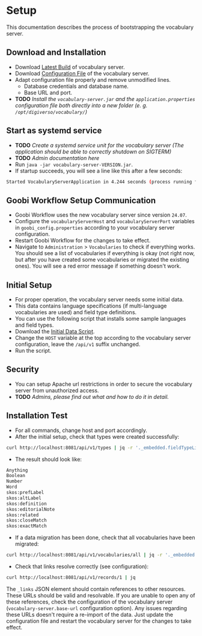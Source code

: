 # Setup
This documentation describes the process of bootstrapping the vocabulary server.

## Download and Installation
- Download [Latest Build](https://github.com/intranda/goobi-vocabulary-server/releases/latest) of vocabulary server.
- Download [Configuration File](https://github.com/intranda/goobi-vocabulary-server/releases/latest/download/application.properties) of the vocabulary server.
- Adapt configuration file properly and remove unmodified lines.
    - Database credentials and database name.
    - Base URL and port.
- **TODO** *Install the `vocabulary-server.jar` and the `application.properties` configuration file both directly into a new folder (e. g. `/opt/digiverso/vocabulary/`)*

## Start as systemd service
- **TODO** *Create a systemd service unit for the vocabulary server (The application should be able to correctly shutdown on SIGTERM)*
- **TODO** *Admin documentation here*
- Run `java -jar vocabulary-server-VERSION.jar`.
- If startup succeeds, you will see a line like this after a few seconds:
```bash
Started VocabularyServerApplication in 4.244 seconds (process running for 4.581)
```

## Goobi Workflow Setup Communication
- Goobi Workflow uses the new vocabulary server since version `24.07`.
- Configure the `vocabularyServerHost` and `vocabularyServerPort` variables in `goobi_config.properties` according to your vocabulary server configuration.
- Restart Goobi Workflow for the changes to take effect.
- Navigate to `Administration` > `Vocabularies` to check if everything works. You should see a list of vocabularies if everything is okay (not right now, but after you have created some vocabularies or migrated the existing ones). You will see a red error message if something doesn't work.

## Initial Setup
- For proper operation, the vocabulary server needs some initial data.
- This data contains language specifications (if multi-language vocabularies are used) and field type definitions. 
- You can use the following script that installs some sample languages and field types.
- Download the [Initial Data Script](https://jenkins.intranda.com/job/intranda/job/vocabulary-server/job/develop/lastSuccessfulBuild/artifact/install/default_setup.sh).
- Change the `HOST` variable at the top according to the vocabulary server configuration, leave the `/api/v1` suffix unchanged.
- Run the script.

## Security
- You can setup Apache url restrictions in order to secure the vocabulary server from unauthorized access.
- **TODO** *Admins, please find out what and how to do it in detail.*

## Installation Test
- For all commands, change host and port accordingly.
- After the initial setup, check that types were created successfully:
```bash
curl http://localhost:8081/api/v1/types | jq -r '._embedded.fieldTypeList[] .name'
```
- The result should look like:
```bash
Anything
Boolean
Number
Word
skos:prefLabel
skos:altLabel
skos:definition
skos:editorialNote
skos:related
skos:closeMatch
skos:exactMatch
```
- If a data migration has been done, check that all vocabularies have been migrated:
```bash
curl http://localhost:8081/api/v1/vocabularies/all | jq -r '._embedded.vocabularyList[] .name'                
```
- Check that links resolve correctly (see configuration):
```bash
curl http://localhost:8081/api/v1/records/1 | jq
```
The `_links` JSON element should contain references to other resources. 
These URLs should be valid and resolvable. 
If you are unable to open any of these references, check the configuration of the vocabulary server (`vocabulary-server.base-url` configuration option).
Any issues regarding these URLs doesn't require a re-import of the data. 
Just update the configuration file and restart the vocabulary server for the changes to take effect.
